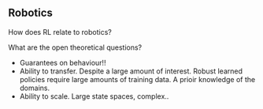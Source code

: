 
## Robotics

How does RL relate to robotics?

What are the open theoretical questions?

- Guarantees on behaviour!!
- Ability to transfer. Despite a large amount of interest. Robust learned policies require large amounts of training data. A prioir knowledge of the domains.
- Ability to scale. Large state spaces, complex..
